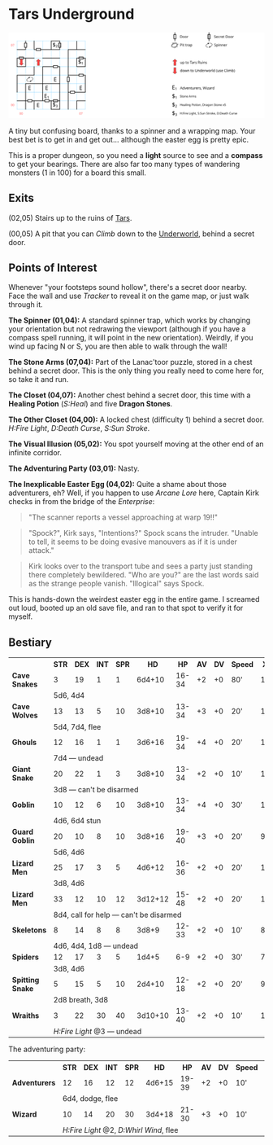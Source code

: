 # Tars Underground

![map](tars-underground.svg)

A tiny but confusing board, thanks to a spinner and a wrapping map. Your best bet is to get in and get out... although the easter egg is pretty epic.

This is a proper dungeon, so you need a **light** source to see and a **compass** to get your bearings. There are also far too many types of wandering monsters (1 in 100) for a board this small.

## Exits

(02,05) Stairs up to the ruins of [Tars](tars-ruins.md).

(00,05) A pit that you can *Climb* down to the [Underworld](magan-underworld.md), behind a secret door.

## Points of Interest

Whenever "your footsteps sound hollow", there's a secret door nearby. Face the wall and use *Tracker* to reveal it on the game map, or just walk through it.

**The Spinner (01,04):** A standard spinner trap, which works by changing your orientation but not redrawing the viewport (although if you have a compass spell running, it will point in the new orientation). Weirdly, if you wind up facing N or S, you are then able to walk through the wall!

**The Stone Arms (07,04):** Part of the Lanac'toor puzzle, stored in a chest behind a secret door. This is the only thing you really need to come here for, so take it and run.

**The Closet (04,07):** Another chest behind a secret door, this time with a **Healing Potion** (*S:Heal*) and five **Dragon Stones**.

**The Other Closet (04,00):** A locked chest (difficulty 1) behind a secret door. *H:Fire Light*, *D:Death Curse*, *S:Sun Stroke*.

**The Visual Illusion (05,02):** You spot yourself moving at the other end of an infinite corridor.

**The Adventuring Party (03,01):** Nasty.

**The Inexplicable Easter Egg (04,02):** Quite a shame about those adventurers, eh? Well, if you happen to use *Arcane Lore* here, Captain Kirk checks in from the bridge of the *Enterprise*:

> "The scanner reports a vessel approaching at warp 19!!"

> "Spock?", Kirk says, "Intentions?" Spock scans the intruder. "Unable to tell, it seems to be doing evasive manouvers as if it is under attack."

> Kirk looks over to the transport tube and sees a party just standing there completely bewildered. "Who are you?" are the last words said as the strange people vanish. "Illogical" says Spock.

This is hands-down the weirdest easter egg in the entire game. I screamed out loud, booted up an old save file, and ran to that spot to verify it for myself.

## Bestiary

<table>
  <tr>
    <th></th>
    <th>STR</th>
    <th>DEX</th>
    <th>INT</th>
    <th>SPR</th>
    <th>HD</th>
    <th>HP</th>
    <th>AV</th>
    <th>DV</th>
    <th>Speed</th>
    <th>XP</th>
  </tr>
  <tr>
    <td><b>Cave Snakes</b></td>
    <td>3</td>
    <td>19</td>
    <td>1</td>
    <td>1</td>
    <td>6d4+10</td>
    <td>16-34</td>
    <td>+2</td>
    <td>+0</td>
    <td>80'</td>
    <td>120</td>
  </tr><tr>
    <td></td>
    <td colspan="10">5d6, 4d4</td>
  </tr>
 <tr>
    <td><b>Cave Wolves</b></td>
    <td>13</td>
    <td>13</td>
    <td>5</td>
    <td>10</td>
    <td>3d8+10</td>
    <td>13-34</td>
    <td>+3</td>
    <td>+0</td>
    <td>20'</td>
    <td>120</td>
  </tr><tr>
    <td></td>
    <td colspan="10">5d4, 7d4, flee</td>
  </tr>
  <tr>
    <td><b>Ghouls</b></td>
    <td>12</td>
    <td>16</td>
    <td>1</td>
    <td>1</td>
    <td>3d6+16</td>
    <td>19-34</td>
    <td>+4</td>
    <td>+0</td>
    <td>20'</td>
    <td>150</td>
  </tr><tr>
    <td></td>
    <td colspan="10">7d4 — undead</td>
  </tr>
  <tr>
    <td><b>Giant Snake</b></td>
    <td>20</td>
    <td>22</td>
    <td>1</td>
    <td>3</td>
    <td>3d8+10</td>
    <td>13-34</td>
    <td>+2</td>
    <td>+0</td>
    <td>10'</td>
    <td>100</td>
  </tr><tr>
    <td></td>
    <td colspan="10">3d8 — can't be disarmed</td>
  </tr>
 <tr>
    <td><b>Goblin</b></td>
    <td>10</td>
    <td>12</td>
    <td>6</td>
    <td>10</td>
    <td>3d8+10</td>
    <td>13-34</td>
    <td>+4</td>
    <td>+0</td>
    <td>30'</td>
    <td>120</td>
  </tr><tr>
    <td></td>
    <td colspan="10">4d6, 6d4 stun</td>
  </tr>
  <tr>
    <td><b>Guard Goblin</b></td>
    <td>20</td>
    <td>10</td>
    <td>8</td>
    <td>10</td>
    <td>3d8+16</td>
    <td>19-40</td>
    <td>+3</td>
    <td>+0</td>
    <td>20'</td>
    <td>90</td>
  </tr><tr>
    <td></td>
    <td colspan="10">5d6, 4d6</td>
  </tr>
  <tr>
    <td><b>Lizard Men</b></td>
    <td>25</td>
    <td>17</td>
    <td>3</td>
    <td>5</td>
    <td>4d6+12</td>
    <td>16-36</td>
    <td>+2</td>
    <td>+0</td>
    <td>20'</td>
    <td>120</td>
  </tr><tr>
    <td></td>
    <td colspan="10">3d8, 4d6</td>
  </tr>
  <tr>
    <td><b>Lizard Men</b></td>
    <td>33</td>
    <td>12</td>
    <td>10</td>
    <td>12</td>
    <td>3d12+12</td>
    <td>15-48</td>
    <td>+2</td>
    <td>+0</td>
    <td>20'</td>
    <td>150</td>
  </tr><tr>
    <td></td>
    <td colspan="10">8d4, call for help — can't be disarmed</td>
  </tr>
  <tr>
    <td><b>Skeletons</b></td>
    <td>8</td>
    <td>14</td>
    <td>8</td>
    <td>8</td>
    <td>3d8+9</td>
    <td>12-33</td>
    <td>+2</td>
    <td>+0</td>
    <td>10'</td>
    <td>80</td>
  </tr><tr>
    <td></td>
    <td colspan="10">4d6, 4d4, 1d8 — undead</td>
  </tr>
  <tr>
    <td><b>Spiders</b></td>
    <td>12</td>
    <td>17</td>
    <td>3</td>
    <td>5</td>
    <td>1d4+5</td>
    <td>6-9</td>
    <td>+2</td>
    <td>+0</td>
    <td>30'</td>
    <td>70</td>
  </tr><tr>
    <td></td>
    <td colspan="10">3d8, 4d6</td>
  </tr>
  <tr>
    <td><b>Spitting Snake</b></td>
    <td>5</td>
    <td>15</td>
    <td>5</td>
    <td>10</td>
    <td>2d4+10</td>
    <td>12-18</td>
    <td>+2</td>
    <td>+0</td>
    <td>20'</td>
    <td>90</td>
  </tr><tr>
    <td></td>
    <td colspan="10">2d8 breath, 3d8</td>
  </tr>
  <tr>
    <td><b>Wraiths</b></td>
    <td>3</td>
    <td>22</td>
    <td>30</td>
    <td>40</td>
    <td>3d10+10</td>
    <td>13-40</td>
    <td>+2</td>
    <td>+0</td>
    <td>10'</td>
    <td>180</td>
  </tr><tr>
    <td></td>
    <td colspan="10"><i>H:Fire Light</i> @3 — undead</td>
  </tr>
</table>

The adventuring party:

<table>
  <tr>
    <th></th>
    <th>STR</th>
    <th>DEX</th>
    <th>INT</th>
    <th>SPR</th>
    <th>HD</th>
    <th>HP</th>
    <th>AV</th>
    <th>DV</th>
    <th>Speed</th>
    <th>XP</th>
  </tr>
  <tr>
    <td><b>Adventurers</b></td>
    <td>12</td>
    <td>16</td>
    <td>12</td>
    <td>12</td>
    <td>4d6+15</td>
    <td>19-39</td>
    <td>+2</td>
    <td>+0</td>
    <td>10'</td>
    <td>130</td>
  </tr><tr>
    <td></td>
    <td colspan="10">6d4, dodge, flee</td>
  </tr>
  <tr>
    <td><b>Wizard</b></td>
    <td>10</td>
    <td>14</td>
    <td>20</td>
    <td>30</td>
    <td>3d4+18</td>
    <td>21-30</td>
    <td>+3</td>
    <td>+0</td>
    <td>10'</td>
    <td>250</td>
  </tr><tr>
    <td></td>
    <td colspan="10"><i>H:Fire Light</i> @2, <i>D:Whirl Wind</i>, flee</td>
  </tr>
</table>
